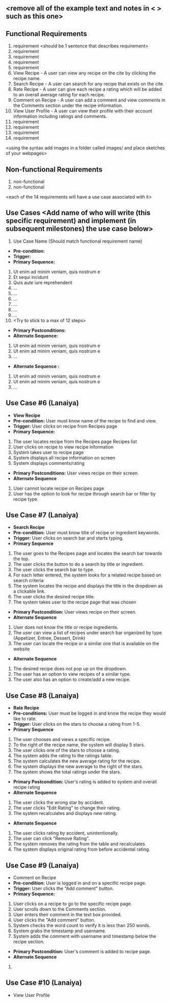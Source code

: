 ## <remove all of the example text and notes in < > such as this one>

## Functional Requirements
1. requirement <should be 1 sentence that describes requirement>
2. requirement
3. requirement
4. requirement
5. requirement
6. View Recipe - A user can view any recipe on the cite by clicking the recipe name.
7. Search Recipe - A user can search for any recipe that exists on the cite.
8. Rate Recipe - A user can give each recipe a rating which will be added to an overall average rating for each recipe.
9. Comment on Recipe - A user can add a comment and view comments in the Comments section under the recipe information.
10. View User Profile - A user can view their profile with their account information including ratings and comments.
11. requirement
12. requirement
13. requirement
14. requirement

<using the syntax [](images/ui1.png) add images in a folder called images/ and place sketches of your webpages>

## Non-functional Requirements
1. non-functional
2. non-functional

<each of the 14 requirements will have a use case associated with it>
## Use Cases <Add name of who will write (this specific requirement) and implement (in subsequent milestones) the use case below>
1. Use Case Name (Should match functional requirement name)
- **Pre-condition:** <can be a list or short description>
- **Trigger:** <can be a list or short description>
- **Primary Sequence:**
1. Ut enim ad minim veniam, quis nostrum e
2. Et sequi incidunt
3. Quis aute iure reprehenderit
4. ...
5. ...
6. ...
7. ...
8. ...
9. ...
10. <Try to stick to a max of 12 steps>
- **Primary Postconditions:** <can be a list or short description>
- **Alternate Sequence:** <you can have more than one alternate sequence to
describe multiple issues that may arise and their outcomes>
1. Ut enim ad minim veniam, quis nostrum e
2. Ut enim ad minim veniam, quis nostrum e
3. ...
- **Alternate Sequence <optional>:** <you can have more than one alternate sequence to describe multiple issues that may arise>

1. Ut enim ad minim veniam, quis nostrum e
2. Ut enim ad minim veniam, quis nostrum e
3. ...

## Use Case #6 (Lanaiya)
- **View Recipe**
- **Pre-condition:** User must know name of the recipe to find and view.
- **Trigger:** User clicks on recipe from Recipes page
- **Primary Sequence:**
1. The user locates recipe from the Recipes page Recipes list
2. User clicks on recipe to view recipe information
3. System takes user to recipe page
4. System displays all recipe information on screen
5. System displays comments/rating
- **Primary Postconditions:** User views recipe on their screen.
- **Alternate Sequence**
1. User cannot locate recipe on Recipes page
2. User has the option to look for recipe through search bar or filter by recipe type.


## Use Case #7 (Lanaiya)
- **Search Recipe**
- **Pre-condition:** User must know title of recipe or ingredient keywords.
- **Trigger:** User clicks on search bar and starts typing.
- **Primary Sequence**
1. The user goes to the Recipes page and locates the search bar towards the top.
2. The user clicks the button to do a search by title or ingredient.
3. The user clicks the search bar to type.
4. For each letter entered, the system looks for a related recipe based on search criteria
5. The system locates the recipe and displays the title in the dropdown as a clickable link.
6. The user clicks the desired recipe title.
7. The system takes user to the recipe page that was chosen
- **Primary Postcondition:** User views recipe on their screen.
- **Alternate Sequence**
1. User does not know the title or recipe ingredients.
2. The user can view a list of recipes under search bar organized by type (Appetizer, Entree, Dessert, Drink)
3. The user can locate the recipe or a similar one that is available on the website
- **Alternate Sequence**
1. The desired recipe does not pop up on the dropdown.
2. The user has an option to view recipes of a similar type.
3. The user also has an option to create/add a new recipe.

## Use Case #8 (Lanaiya)
- **Rate Recipe**
- **Pre-conditions:** User must be logged in and know the recipe they would like to rate.
- **Trigger:** User clicks on the stars to choose a rating from 1-5.
- **Primary Sequence**
1. The user chooses and views a specific recipe.
2. To the right of the recipe name, the system will display 5 stars.
3. The user clicks one of the stars to choose a rating.
4. The system adds the rating to the ratings table.
5. The system calculates the new average rating for the recipe.
6. The system displays the new average to the right of the stars.
7. The system shows the total ratings under the stars.
- **Primary Postcondition:** User's rating is added to system and overall recipe rating
- **Alternate Sequence**
1. The user clicks the wrong star by accident.
2. The user clicks "Edit Rating" to change their rating.
3. The system recalculates and displays new rating.
- **Alternate Sequence**
1. The user clicks rating by accident, unintentionally.
2. The user can click "Remove Rating".
3. The system removes the rating from the table and recalculates
4. The system displays original rating from before accidental rating.

## Use Case #9 (Lanaiya)
- Comment on Recipe
- **Pre-condition:** User is logged in and on a specific recipe page.
- **Trigger:** User clicks the "Add comment" button.
- **Primary Sequence:** 
1. User clicks on a recipe to go to the specific recipe page.
2. User scrolls down to the Comments section.
3. User enters their comment in the text box provided.
4. User clicks the "Add comment" button.
5. System checks the word count to verify it is less than 250 words.
6. System grabs the timestamp and username.
7. System adds the comment with username and timestamp below the recipe section.
- **Primary Postcondition:** User's comment is added to recipe page.
- **Alternate Sequence**
1. 

## Use Case #10 (Lanaiya)
- View User Profile
